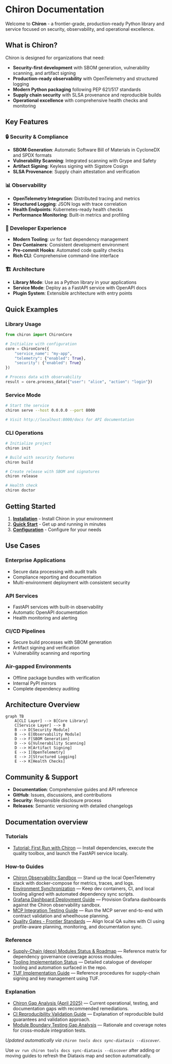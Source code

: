 # Chiron Documentation

Welcome to **Chiron** - a frontier-grade, production-ready Python library and service focused on security, observability, and operational excellence.

## What is Chiron?

Chiron is designed for organizations that need:

- **Security-first development** with SBOM generation, vulnerability scanning, and artifact signing
- **Production-ready observability** with OpenTelemetry and structured logging
- **Modern Python packaging** following PEP 621/517 standards
- **Supply chain security** with SLSA provenance and reproducible builds
- **Operational excellence** with comprehensive health checks and monitoring

## Key Features

### 🔒 Security & Compliance

- **SBOM Generation**: Automatic Software Bill of Materials in CycloneDX and SPDX formats
- **Vulnerability Scanning**: Integrated scanning with Grype and Safety
- **Artifact Signing**: Keyless signing with Sigstore Cosign
- **SLSA Provenance**: Supply chain attestation and verification

### 📊 Observability

- **OpenTelemetry Integration**: Distributed tracing and metrics
- **Structured Logging**: JSON logs with trace correlation
- **Health Endpoints**: Kubernetes-ready health checks
- **Performance Monitoring**: Built-in metrics and profiling

### 🚀 Developer Experience

- **Modern Tooling**: uv for fast dependency management
- **Dev Containers**: Consistent development environment
- **Pre-commit Hooks**: Automated code quality checks
- **Rich CLI**: Comprehensive command-line interface

### 🏗️ Architecture

- **Library Mode**: Use as a Python library in your applications
- **Service Mode**: Deploy as a FastAPI service with OpenAPI docs
- **Plugin System**: Extensible architecture with entry points

## Quick Examples

### Library Usage

```python
from chiron import ChironCore

# Initialize with configuration
core = ChironCore({
    "service_name": "my-app",
    "telemetry": {"enabled": True},
    "security": {"enabled": True}
})

# Process data with observability
result = core.process_data({"user": "alice", "action": "login"})
```

### Service Mode

```bash
# Start the service
chiron serve --host 0.0.0.0 --port 8000

# Visit http://localhost:8000/docs for API documentation
```

### CLI Operations

```bash
# Initialize project
chiron init

# Build with security features
chiron build

# Create release with SBOM and signatures
chiron release

# Health check
chiron doctor
```

## Getting Started

1. **[Installation](getting-started/installation.md)** - Install Chiron in your environment
2. **[Quick Start](getting-started/quickstart.md)** - Get up and running in minutes
3. **[Configuration](getting-started/configuration.md)** - Configure for your needs

## Use Cases

### Enterprise Applications

- Secure data processing with audit trails
- Compliance reporting and documentation
- Multi-environment deployment with consistent security

### API Services

- FastAPI services with built-in observability
- Automatic OpenAPI documentation
- Health monitoring and alerting

### CI/CD Pipelines

- Secure build processes with SBOM generation
- Artifact signing and verification
- Vulnerability scanning and reporting

### Air-gapped Environments

- Offline package bundles with verification
- Internal PyPI mirrors
- Complete dependency auditing

## Architecture Overview

```mermaid
graph TB
    A[CLI Layer] --> B[Core Library]
    C[Service Layer] --> B
    B --> D[Security Module]
    B --> E[Observability Module]
    D --> F[SBOM Generation]
    D --> G[Vulnerability Scanning]
    D --> H[Artifact Signing]
    E --> I[OpenTelemetry]
    E --> J[Structured Logging]
    E --> K[Health Checks]
```

## Community & Support

- **Documentation**: Comprehensive guides and API reference
- **GitHub**: Issues, discussions, and contributions
- **Security**: Responsible disclosure process
- **Releases**: Semantic versioning with detailed changelogs

## Documentation overview

<!-- BEGIN DIATAXIS_AUTODOC -->
### Tutorials

- [Tutorial: First Run with Chiron](tutorials/first-run.md) — Install dependencies, execute the quality toolbox, and launch the FastAPI service locally.

### How-to Guides

- [Chiron Observability Sandbox](OBSERVABILITY_SANDBOX.md) — Stand up the local OpenTelemetry stack with docker-compose for metrics, traces, and logs.
- [Environment Synchronization](ENVIRONMENT_SYNC.md) — Keep dev containers, CI, and local tooling aligned with automated dependency sync scripts.
- [Grafana Dashboard Deployment Guide](GRAFANA_DEPLOYMENT_GUIDE.md) — Provision Grafana dashboards against the Chiron observability sandbox.
- [MCP Integration Testing Guide](MCP_INTEGRATION_TESTING.md) — Run the MCP server end-to-end with contract validation and wheelhouse planning.
- [Quality Gates - Frontier Standards](QUALITY_GATES.md) — Align local QA suites with CI using profile-aware planning, monitoring, and documentation sync.

### Reference

- [Supply-Chain (deps) Modules Status & Roadmap](DEPS_MODULES_STATUS.md) — Reference matrix for dependency governance coverage across modules.
- [Tooling Implementation Status](TOOLING_IMPLEMENTATION_STATUS.md) — Detailed catalogue of developer tooling and automation surfaced in the repo.
- [TUF Implementation Guide](TUF_IMPLEMENTATION_GUIDE.md) — Reference procedures for supply-chain signing and key management using TUF.

### Explanation

- [Chiron Gap Analysis (April 2025)](GAP_ANALYSIS.md) — Current operational, testing, and documentation gaps with recommended remediations.
- [CI Reproducibility Validation Guide](CI_REPRODUCIBILITY_VALIDATION.md) — Explanation of reproducible build guarantees and validation approach.
- [Module Boundary Testing Gap Analysis](MODULE_BOUNDARY_TESTING.md) — Rationale and coverage notes for cross-module integration tests.

_Updated automatically via `chiron tools docs sync-diataxis --discover`._
<!-- END DIATAXIS_AUTODOC -->

Use `uv run chiron tools docs sync-diataxis --discover` after adding or moving guides to refresh the Diataxis map and section automatically.
